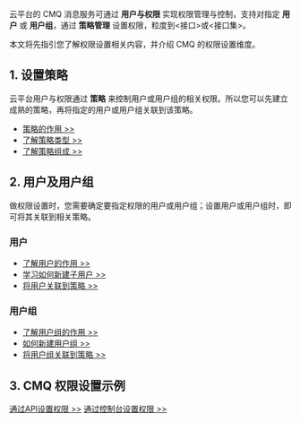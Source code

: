 云平台的 CMQ 消息服务可通过 **用户与权限** 实现权限管理与控制，支持对指定 **用户** 或 **用户组**，通过 **策略管理** 设置权限，粒度到<接口>或<接口集>。

本文将先指引您了解权限设置相关内容，并介绍 CMQ 的权限设置维度。

## 1. 设置策略

云平台用户与权限通过 **策略** 来控制用户或用户组的相关权限。所以您可以先建立成熟的策略，再将指定的用户或用户组关联到该策略。

- [策略的作用 >>](/document/product/378/4513)
- [了解策略类型 >>](/document/product/378/4513)
- [了解策略组成 >>](/document/product/378/4513)

## 2. 用户及用户组

做权限设置时，您需要确定要指定权限的用户或用户组；设置用户或用户组时，即可将其关联到相关策略。

### 用户

- [了解用户的作用 >>](/document/product/378/4509)
- [学习如何新建子用户 >>](/document/product/378/4509)
- [将用户关联到策略 >>](/document/product/378/4513)

### 用户组

- [了解用户组的作用 >>](/document/product/378/4510)
- [如何新建用户组 >>](/document/product/378/4510)
- [将用户组关联到策略 >>](/document/product/378/4513)



## 3. CMQ 权限设置示例

[通过API设置权限 >>](/document/product/406/8619)
[通过控制台设置权限 >>](/document/product/406/8620)



